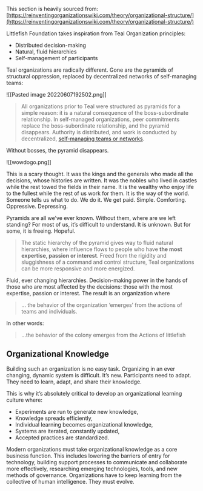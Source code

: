 This section is heavily sourced from: [https://reinventingorganizationswiki.com/theory/organizational-structure/](https://reinventingorganizationswiki.com/theory/organizational-structure/)

Littlefish Foundation takes inspiration from Teal Organization principles:
-   Distributed decision-making     
-   Natural, fluid hierarchies 
-   Self-management of participants

Teal organizations are radically different. Gone are the pyramids of structural oppression, replaced by decentralized networks of self-managing teams:

![[Pasted image 20220607192502.png]]

> All organizations prior to Teal were structured as pyramids for a simple reason: it is a natural consequence of the boss-subordinate relationship. In self-managed organizations, peer commitments replace the boss-subordinate relationship, and the pyramid disappears. Authority is distributed, and work is conducted by decentralized, [self-managing teams or networks](https://docs.google.com/document/d/1U_RIQxkM4DW2_J8mF8_spJzs8HbJH1PusJNK4b_ix8k/edit#heading=h.k6jpf3ic859m). 

Without bosses, the pyramid disappears. 

![[wowdogo.png]]

This is a scary thought. It was the kings and the generals who made all the decisions, whose histories are written. It was the nobles who lived in castles while the rest towed the fields in their name. It is the wealthy who enjoy life to the fullest while the rest of us work for them. It is the way of the world. Someone tells us what to do. We do it. We get paid. Simple. Comforting. Oppressive. Depressing. 

Pyramids are all we’ve ever known. Without them, where are we left standing? For most of us, it’s difficult to understand. It is unknown. But for some, it is freeing. Hopeful.

> The static hierarchy of the pyramid gives way to fluid natural hierarchies, where influence flows to people who have **the most expertise, passion or interest**. Freed from the rigidity and sluggishness of a command and control structure, Teal organizations can be more responsive and more energized.

Fluid, ever changing hierarchies. Decision-making power in the hands of those who are most affected by the decisions: those with the most expertise, passion or interest. The result is an organization where 
  
> … the behavior of the organization ‘emerges’ from the actions of teams and individuals.

In other words: 

> …the behavior of the colony emerges from the Actions of littlefish 

## Organizational Knowledge 

Building such an organization is no easy task. Organizing in an ever changing, dynamic system is difficult. It’s new. Participants need to adapt. They need to learn, adapt, and share their knowledge. 

This is why it’s absolutely critical to develop an organizational learning culture where:
-   Experiments are run to generate new knowledge,
-   Knowledge spreads efficiently,
-   Individual learning becomes organizational knowledge,
-   Systems are iterated, constantly updated,
-   Accepted practices are standardized.

Modern organizations must take organizational knowledge as a core business function. This includes lowering the barriers of entry for technology, building support processes to communicate and collaborate more effectively, researching emerging technologies, tools, and new methods of governance. Organizations have to keep learning from the collective of human intelligence. They must evolve.